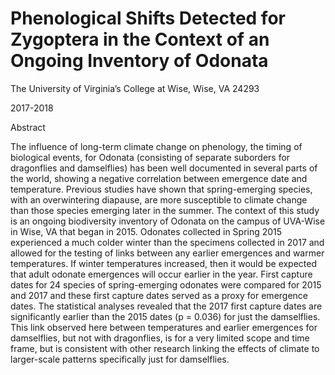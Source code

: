 # Phenological Shifts Detected for Zygoptera in the Context of an Ongoing Inventory of Odonata
The University of Virginia’s College at Wise, Wise, VA 24293

2017-2018

Abstract

The influence of long-term climate change on phenology, the timing of biological events, for Odonata (consisting of separate suborders for dragonflies and damselflies) has been well documented in several parts of the world, showing a negative correlation between emergence date and temperature. Previous studies have shown that spring-emerging species, with an overwintering diapause, are more susceptible to climate change than those species emerging later in the summer. The context of this study is an ongoing biodiversity inventory of Odonata on the campus of UVA-Wise in Wise, VA that began in 2015. Odonates collected in Spring 2015 experienced a much colder winter than the specimens collected in 2017 and allowed for the testing of links between any earlier emergences and warmer temperatures. If winter temperatures increased, then it would be expected that adult odonate emergences will occur earlier in the year. First capture dates for 24 species of spring-emerging odonates were compared for 2015 and 2017 and these first capture dates served as a proxy for emergence dates. The statistical analyses revealed that the 2017 first capture dates are significantly earlier than the 2015 dates (p = 0.036) for just the damselflies. This link observed here between temperatures and earlier emergences for damselflies, but not with dragonflies, is for a very limited scope and time frame, but is consistent with other research linking the effects of climate to larger-scale patterns specifically just for damselflies.
